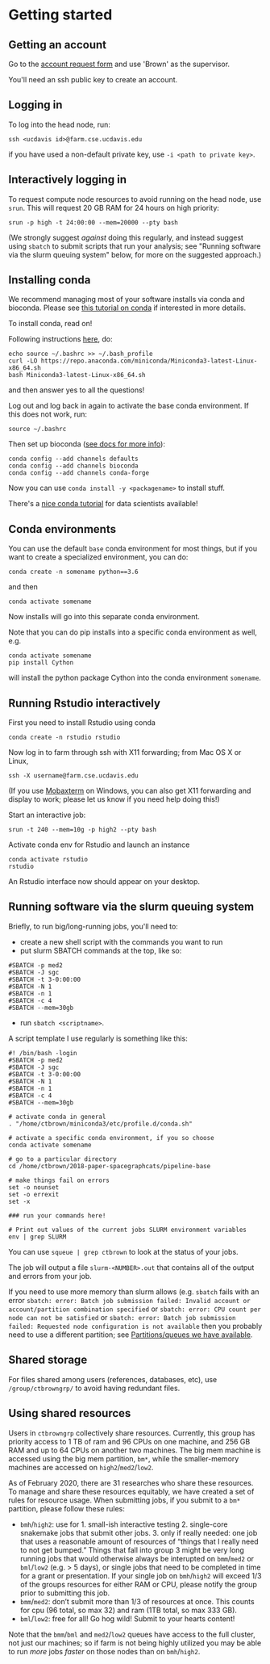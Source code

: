 # Getting started

## Getting an account

Go to the [account request form](https://wiki.cse.ucdavis.edu/cgi-bin/index2.pl
) and use 'Brown' as the supervisor.

You'll need an ssh public key to create an account.

## Logging in

To log into the head node, run:
```
ssh <ucdavis id>@farm.cse.ucdavis.edu
```

if you have used a non-default private key, use `-i <path to private key>`.

## Interactively logging in

To request compute node resources to avoid running on the head node, use `srun`. This will request 20 GB RAM for 24 hours on high priority:
```
srun -p high -t 24:00:00 --mem=20000 --pty bash
```
(We strongly suggest _against_ doing this regularly, and instead suggest using `sbatch` to submit scripts that run your analysis; see "Running software via the slurm queuing system" below, for more on the suggested approach.)

## Installing conda

We recommend managing most of your software installs via conda and bioconda. Please see [this tutorial on conda](https://github.com/ngs-docs/2020-GGG298/tree/master/Week3-conda_for_software_installation) if interested in more details.

To install conda, read on!

Following instructions [here](https://docs.conda.io/en/latest/miniconda.html),
do:

```
echo source ~/.bashrc >> ~/.bash_profile
curl -LO https://repo.anaconda.com/miniconda/Miniconda3-latest-Linux-x86_64.sh
bash Miniconda3-latest-Linux-x86_64.sh
```
and then answer yes to all the questions!

Log out and log back in again to activate the base conda environment. If this does not work, run:

```
source ~/.bashrc
```

Then set up bioconda ([see docs for more info](https://bioconda.github.io/user/install.html#set-up-channels)):

```
conda config --add channels defaults
conda config --add channels bioconda
conda config --add channels conda-forge
```

Now you can use `conda install -y <packagename>` to install stuff.

There's a [nice conda tutorial](https://kaust-vislab.github.io/introduction-to-conda-for-data-scientists/) for data scientists available!

## Conda environments

You can use the default `base` conda environment for most things, but if
you want to create a specialized environment, you can do:

```
conda create -n somename python==3.6
```

and then

```
conda activate somename
```

Now installs will go into this separate conda environment.

Note that you can do pip installs into a specific conda environment as well,
e.g.

```
conda activate somename
pip install Cython
```

will install the python package Cython into the conda environment `somename`.

## Running Rstudio interactively

First you need to install Rstudio using conda
```
conda create -n rstudio rstudio
```

Now log in to farm through ssh with X11 forwarding; from Mac OS X or Linux,
```
ssh -X username@farm.cse.ucdavis.edu
```
(If you use [Mobaxterm](https://mobaxterm.mobatek.net/) on Windows, you can also get X11 forwarding and display
to work; please let us know if you need help doing this!)

Start an interactive job:
```
srun -t 240 --mem=10g -p high2 --pty bash
```

Activate conda env for Rstudio and launch an instance
```
conda activate rstudio
rstudio
```
An Rstudio interface now should appear on your desktop.

## Running software via the slurm queuing system

Briefly, to run big/long-running jobs, you'll need to:

* create a new shell script with the commands you want to run
* put slurm SBATCH commands at the top, like so:

```
#SBATCH -p med2
#SBATCH -J sgc
#SBATCH -t 3-0:00:00
#SBATCH -N 1
#SBATCH -n 1
#SBATCH -c 4
#SBATCH --mem=30gb
```

* run `sbatch <scriptname>`.

A script template I use regularly is something like this:

```
#! /bin/bash -login
#SBATCH -p med2
#SBATCH -J sgc
#SBATCH -t 3-0:00:00
#SBATCH -N 1
#SBATCH -n 1
#SBATCH -c 4
#SBATCH --mem=30gb

# activate conda in general
. "/home/ctbrown/miniconda3/etc/profile.d/conda.sh"

# activate a specific conda environment, if you so choose
conda activate somename

# go to a particular directory
cd /home/ctbrown/2018-paper-spacegraphcats/pipeline-base

# make things fail on errors
set -o nounset
set -o errexit
set -x

### run your commands here!

# Print out values of the current jobs SLURM environment variables
env | grep SLURM
```

You can use `squeue | grep ctbrown` to look at the status of your jobs.

The job will output a file `slurm-<NUMBER>.out` that contains all of the
output and errors from your job.

If you need to use more memory than slurm allows (e.g. `sbatch` fails
with an error `sbatch: error: Batch job submission failed: Invalid
account or account/partition combination specified` or `sbatch: error:
CPU count per node can not be satisfied` or `sbatch: error: Batch job
submission failed: Requested node configuration is not available` then
you probably need to use a different partition; see
[Partitions/queues we have available](partitions.md).

## Shared storage
For files shared among users (references, databases, etc), use `/group/ctbrowngrp/` to avoid having redundant files.

## Using shared resources

Users in `ctbrowngrp` collectively share resources. 
Currently, this group has priority access to 1 TB of ram and 96 CPUs on
one machine, and 256 GB RAM and up to 64 CPUs on another two machines.
The big mem machine is accessed using the big mem partition, `bm*`,
while the smaller-memory machines are accessed on `high2`/`med2`/`low2`.

As of February 2020, there are 31 researches who share these resources.
To manage and share these resources equitably, we have created a set of rules for resource usage. 
When submitting jobs, if you submit to a `bm*` partition, please follow these rules:

+ `bmh`/`high2`: use for 1. small-ish interactive testing 2. single-core snakemake jobs that submit other jobs. 3. only if really needed: one job that uses a reasonable amount of resources of “things that I really need to not get bumped.” Things that fall into group 3 might be very long running jobs that would otherwise always be interupted on `bmm`/`med2` or `bml`/`low2` (e.g. > 5 days), or single jobs that need to be completed in time for a grant or presentation. If your single job on `bmh`/`high2` will exceed 1/3 of the groups resources for either RAM or CPU, please notify the group prior to submitting this job. 
+ `bmm`/`med2`: don’t submit more than 1/3 of resources at once. This counts for cpu (96 total, so max 32) and ram (1TB total, so max 333 GB).
+ `bml`/`low2`: free for all! Go hog wild! Submit to your hearts content!

Note that the `bmm`/`bml` and `med2`/`low2` queues have access to the full cluster, not just our machines; so if farm is not being highly utilized you may be able to run *more* jobs _faster_ on those nodes than on `bmh`/`high2`.

